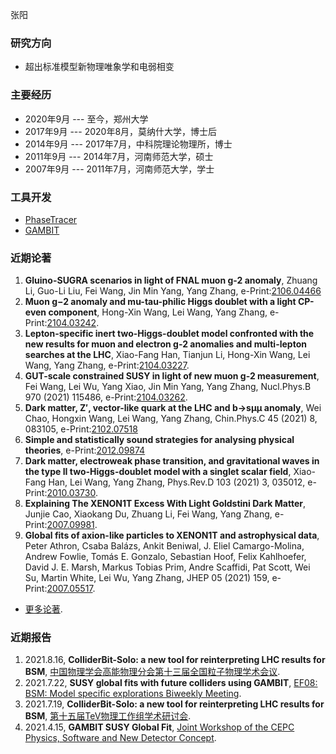 张阳

### 研究方向
- 超出标准模型新物理唯象学和电弱相变

### 主要经历
- 2020年9月 --- 至今，郑州大学
- 2017年9月 --- 2020年8月，莫纳什大学，博士后
- 2014年9月 --- 2017年7月，中科院理论物理所，博士
- 2011年9月 --- 2014年7月，河南师范大学，硕士
- 2007年9月 --- 2011年7月，河南师范大学，学士

### 工具开发
- [PhaseTracer](https://github.com/PhaseTracer/PhaseTracer)
- [GAMBIT](https://github.com/GambitBSM)

### 近期论著
1. **Gluino-SUGRA scenarios in light of FNAL muon g-2 anomaly**, Zhuang Li, Guo-Li Liu, Fei Wang, Jin Min Yang, Yang Zhang, e-Print:[2106.04466](https://arxiv.org/abs/2106.04466)
2. **Muon g−2 anomaly and mu-tau-philic Higgs doublet with a light CP-even component**, Hong-Xin Wang, Lei Wang, Yang Zhang, e-Print:[2104.03242](https://arxiv.org/abs/2104.03242).
3. **Lepton-specific inert two-Higgs-doublet model confronted with the new results for muon and electron g-2 anomalies and multi-lepton searches at the LHC**, Xiao-Fang Han, Tianjun Li, Hong-Xin Wang, Lei Wang, Yang Zhang, e-Print:[2104.03227](https://arxiv.org/abs/2104.03227).
4. **GUT-scale constrained SUSY in light of new muon g-2 measurement**, Fei Wang, Lei Wu, Yang Xiao, Jin Min Yang, Yang Zhang, Nucl.Phys.B 970 (2021) 115486, e-Print:[2104.03262](https://arxiv.org/abs/2104.03262).
5. **Dark matter, Z′, vector-like quark at the LHC and b→sμμ anomaly**, Wei Chao, Hongxin Wang, Lei Wang, Yang Zhang, Chin.Phys.C 45 (2021) 8, 083105, e-Print:[2102.07518](https://arxiv.org/abs/2102.07518)
6. **Simple and statistically sound strategies for analysing physical theories**, e-Print:[2012.09874](https://arxiv.org/abs/2012.09874)
7. **Dark matter, electroweak phase transition, and gravitational waves in the type II two-Higgs-doublet model with a singlet scalar field**, Xiao-Fang Han, Lei Wang, Yang Zhang, Phys.Rev.D 103 (2021) 3, 035012, e-Print:[2010.03730](https://arxiv.org/abs/2010.03730).
8. **Explaining The XENON1T Excess With Light Goldstini Dark Matter**, Junjie Cao, Xiaokang Du, Zhuang Li, Fei Wang, Yang Zhang, e-Print:[2007.09981](https://arxiv.org/abs/2007.09981).
9. **Global fits of axion-like particles to XENON1T and astrophysical data**, Peter Athron, Csaba Balázs, Ankit Beniwal, J. Eliel Camargo-Molina, Andrew Fowlie, Tomás E. Gonzalo, Sebastian Hoof, Felix Kahlhoefer, David J. E. Marsh, Markus Tobias Prim, Andre Scaffidi, Pat Scott, Wei Su, Martin White, Lei Wu, Yang Zhang, JHEP 05 (2021) 159, e-Print:[2007.05517](https://arxiv.org/abs/2007.05517).

- [更多论著](https://inspirehep.net/authors/982178?ui-citation-summary=true).

### 近期报告

1. 2021.8.16, **ColliderBit-Solo: a new tool for reinterpreting LHC results for BSM**, [中国物理学会高能物理分会第十三届全国粒子物理学术会议](https://indico.ihep.ac.cn/event/10906/).
2. 2021.7.22, **SUSY global fits with future colliders using GAMBIT**, [EF08: BSM: Model specific explorations Biweekly Meeting](https://indico.fnal.gov/event/50140/).
3. 2021.7.19, **ColliderBit-Solo: a new tool for reinterpreting LHC results for BSM**, [第十五届TeV物理工作组学术研讨会](https://indico.ihep.ac.cn/event/14101/).
4. 2021.4.15, **GAMBIT SUSY Global Fit**, [Joint Workshop of the CEPC Physics, Software and New Detector Concept](https://indico.ihep.ac.cn/event/13888/).

